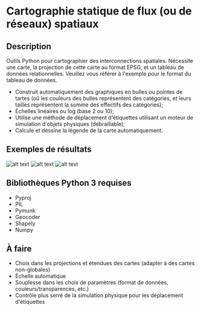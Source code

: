 # Cartographie statique de flux (ou de réseaux) spatiaux

## Description
Outils Python pour cartographier des interconnections spatiales. Nécessite une carte, la projection de cette carte au format EPSG, et un tableau de données relationnelles. Veuillez vous référer à l'exemple pour le format du tableau de données.

* Construit automatiquement des graphiques en bulles ou pointes de tartes (oû les couleurs des bulles représentent des catégories, et leurs tailles représentent la somme des effectifs des catégories);
* Échelles linéaires ou log (base 2 ou 10);
* Utilise une méthode de déplacement d'étiquettes utilisant un moteur de simulation d'objets physiques (débraillable);
* Calcule et déssine la légende de la carte automatiquement.

## Exemples de résultats
![alt text](https://github.com/AtelierCartographique/Cartographie-Statique-Flux-Spatiaux/blob/master/images/result.png)
![alt text](https://github.com/AtelierCartographique/Cartographie-Statique-Flux-Spatiaux/blob/master/images/NFootprint-Reasons_travel_EN_Size-0.008-0.04_Scale-Linear_Palette-Set2.jpg)
![alt text](https://github.com/AtelierCartographique/Cartographie-Statique-Flux-Spatiaux/blob/master/images/NFootprint_etudiants_EN_Size-0.01-0.05_Scale-Linear_Palette-Set2.jpg)

## Bibliothèques Python 3 requises
* Pyproj
* PIL
* Pymunk
* Geocoder
* Shapely
* Numpy

## À faire
* Choix dans les projections et étendues des cartes (adapter à des cartes non-globales)
* Échelle automatique
* Souplesse dans les choix de paramètres (format de données, couleurs/transparences, etc.)
* Contrôle plus serré de la simulation physique pour les déplacement d'étiquettes
